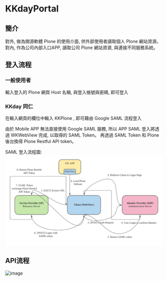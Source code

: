 # KKdayPortal

## 簡介
對外, 做為開源軟體 Plone 的使用介面, 供外部使用者讀取個人 Plone 網站資源。\
對內, 作為公司內部入口APP, 讀取公司 Plone  網站資源, 與連接不同服務系統。

## 登入流程

### 一般使用者
輸入登入的 Plone 網頁 Host 名稱, 與登入帳號與密碼, 即可登入

### KKday 同仁
在輸入網頁的欄位中輸入 KKPlone , 即可藉由 Google SAML 流程登入 

由於 Mobile APP 無法直接使用 Google SAML 服務, 所以 APP SAML 登入將透過 WKWebView 完成, 以取得的 SAML Token。 再透過 SAML Token 和 Plone 後台換得 Plone Restful API token。

SAML 登入流程圖:
![image](https://github.com/weitsungchengkkday/KKdayPortal/blob/master/Plone_SAML_Flow.png)

## API流程

![image](https://github.com/weitsungchengkkday/KKdayPortal/blob/feat/phone-page/api_environment.png)
